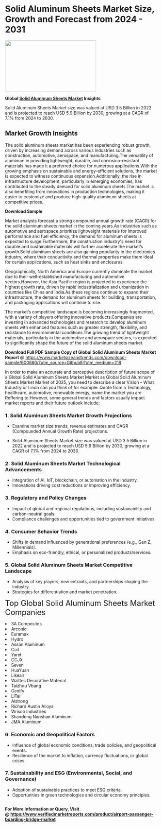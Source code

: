 <H1>Solid Aluminum Sheets Market Size, Growth and Forecast from 2024 - 2031</H1><img class="aligncenter size-medium wp-image-584254" src="https://thirdeyenews.in/wp-content/uploads/2024/09/Global-Market-Research-300x168.jpeg" alt="" width="300" height="168" /><p><strong>Global&nbsp;<a href="https://www.marketsizeandtrends.com/download-sample/600660/?utm_source=Github8j?utm_medium=218">Solid Aluminum Sheets Market</a> Insights</strong></p><p>Solid Aluminum Sheets Market size was valued at USD 3.5 Billion in 2022 and is projected to reach USD 5.9 Billion by 2030, growing at a CAGR of 7.1% from 2024 to 2030.</p><p><h2>Market Growth Insights</h2> <p>The solid aluminum sheets market has been experiencing robust growth, driven by increasing demand across various industries such as construction, automotive, aerospace, and manufacturing.The versatility of aluminum in providing lightweight, durable, and corrosion-resistant materials has made it a preferred choice for numerous applications.With the growing emphasis on sustainable and energy-efficient solutions, the market is expected to witness continuous expansion.Additionally, the rise in infrastructure development, particularly in emerging economies, has contributed to the steady demand for solid aluminum sheets.The market is also benefiting from innovations in production technologies, making it easier to customize and produce high-quality aluminum sheets at competitive prices.</p> <p><strong>Download Sample</strong></p> <p>Market analysts forecast a strong compound annual growth rate (CAGR) for the solid aluminum sheets market in the coming years.As industries such as automotive and aerospace prioritize lightweight materials for improved performance and fuel efficiency, the demand for aluminum sheets is expected to surge.Furthermore, the construction industry's need for durable and sustainable materials will further accelerate the market’s growth.Solid aluminum sheets are also gaining popularity in the electronics industry, where their conductivity and thermal properties make them ideal for certain applications, such as heat sinks and enclosures.</p> <p>Geographically, North America and Europe currently dominate the market due to their well-established manufacturing and automotive sectors.However, the Asia Pacific region is projected to experience the highest growth rate, driven by rapid industrialization and urbanization in countries like China and India.As these regions continue to expand their infrastructure, the demand for aluminum sheets for building, transportation, and packaging applications will continue to rise.</p> <p>The market’s competitive landscape is becoming increasingly fragmented, with a variety of players offering innovative products.Companies are investing in advanced technologies and research to develop aluminum sheets with enhanced features such as greater strength, flexibility, and resistance to environmental conditions.The growing trend of lightweight materials, particularly in the automotive and aerospace sectors, is expected to significantly shape the future of the solid aluminum sheets market.</p> <p><span class=""><strong>Download Full PDF Sample Copy of Global Solid Aluminum Sheets Market Report</strong> @ <a href="https://www.marketsizeandtrends.com/download-sample/600660/?utm_source=Github8j?utm_medium=218" target="_blank">https://www.marketsizeandtrends.com/download-sample/600660/?utm_source=Github8j?utm_medium=218</a></span></p><p>In order to make an accurate and perceptive description of future scope of a Global&nbsp;Solid Aluminum Sheets Market Market as Global&nbsp;Solid Aluminum Sheets Market Market of 2025, you need to describe a clear Vision &ndash; What Industry or Linda can you think of for example: Quote from a Technology, healthcare, automotive, renewable energy, name the market you are Reffering to.However, some general trends and factors usually impact market reports and their future outlook include:</p><h3>1.&nbsp;<strong>Solid Aluminum Sheets Market Growth Projections</strong></h3><ul><li>Examine market size trends, revenue estimates and CAGR (Compounded Annual Growth Rate) projections.</li><li><p>Solid Aluminum Sheets Market size was valued at USD 3.5 Billion in 2022 and is projected to reach USD 5.9 Billion by 2030, growing at a CAGR of 7.1% from 2024 to 2030.</p></li></ul><h3>2.&nbsp;<strong>Solid Aluminum Sheets Market Technological Advancements</strong></h3><ul><li>Integration of AI, IoT, blockchain, or automation in the industry.</li><li>Innovations driving cost reductions or improving efficiency.</li></ul><h3>3.&nbsp;<strong>Regulatory and Policy Changes</strong></h3><ul><li>Impact of global and regional regulations, including sustainability and carbon-neutral goals.</li><li>Compliance challenges and opportunities tied to government initiatives.</li></ul><h3>4.&nbsp;<strong>Consumer Behavior Trends</strong></h3><ul><li>Shifts in demand influenced by generational preferences (e.g., Gen Z, Millennials).</li><li>Emphasis on eco-friendly, ethical, or personalized products/services.</li></ul><h3>5.&nbsp;<strong>Global Solid Aluminum Sheets Market Competitive Landscape</strong></h3><ul><li>Analysis of key players, new entrants, and partnerships shaping the industry.</li><li>Strategies for differentiation and market penetration.</li></ul><p data-pm-slice="1 1 []"><span style="color: inherit; font-family: inherit; font-size: 25px;">Top Global Solid Aluminum Sheets Market Companies</span></p><div class="" data-test-id=""><p><li>3A Composites</li><li> Arconic</li><li> Euramax</li><li> Hydro</li><li> Assan Aluminum</li><li> Coil</li><li> Yaret</li><li> CCJX</li><li> Seven</li><li> HuaYuan</li><li> Likeair</li><li> Walltes Decorative Material</li><li> Taizhou Vbang</li><li> Genify</li><li> LiTai</li><li> Alstrong</li><li> Richard Austin Alloys</li><li> Wrisco Industries</li><li> Shandong Nanshan Aluminum</li><li> JMA Aluminum</li></p></div><h3>6.&nbsp;<strong>Economic and Geopolitical Factors</strong></h3><ul><li>Influence of global economic conditions, trade policies, and geopolitical events.</li><li>Resilience of the market to inflation, currency fluctuations, or global crises.</li></ul><h3>7.&nbsp;<strong>Sustainability and ESG (Environmental, Social, and Governance)</strong></h3><ul><li>Adoption of sustainable practices to meet ESG criteria.</li><li>Opportunities in green technologies and circular economy principles.</li></ul><h2><strong style="font-size: 14px;">For More Information or Query, Visit @&nbsp;</strong><a style="background-color: #ffffff; font-size: 14px;" href="https://www.marketsizeandtrends.com/report/solid-aluminum-sheets-market/" target="_blank">https://www.verifiedmarketreports.com/product/airport-passenger-boarding-bridge-market</a></h2>